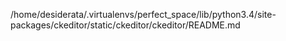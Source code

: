 /home/desiderata/.virtualenvs/perfect_space/lib/python3.4/site-packages/ckeditor/static/ckeditor/ckeditor/README.md